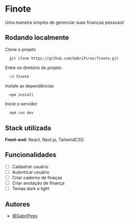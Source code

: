# Finote

Uma maneira simples de gerenciar suas finanças pessoais!

## Rodando localmente

Clone o projeto

```bash
  git clone https://github.com/GabriPires/finote.git
```

Entre no diretório do projeto

```bash
  cd finote
```

Instale as dependências

```bash
  npm install
```

Inicie o servidor

```bash
  npm run dev
```

## Stack utilizada

**Front-end:** React, Next.js, TailwindCSS

## Funcionalidades

- [ ] Cadastrar usuário
- [ ] Autenticar usuário
- [ ] Criar caderno de finaças
- [ ] Criar anotação de finança
- [ ] Temas dark e light

## Autores

- [@GabriPires](https://www.github.com/GabriPires)
